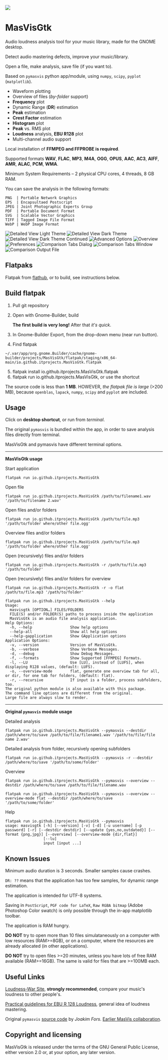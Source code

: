 ![](./data/icons/hicolor/scalable/apps/io.github.itprojects.MasVisGtk.svg)

MasVisGtk
=========

Audio loudness analysis tool for your music library, made for the GNOME desktop.

Detect audio mastering defects, improve your music/library.

Open a file, make analysis, save file (if you want to).

Based on `pymasvis` python app/module, using `numpy`, `scipy`, `pyplot` (`matplotlib`).

* Waveform plotting
* Overview of files (*by-folder* support)
* **Frequency** plot
* Dynamic Range (**DR**) estimation
* **Peak** estimation
* **Crest Factor** estimation
* **Histogram** plot
* **Peak** vs. RMS plot
* **Loudness** analysis, **EBU R128** plot
* Multi-channel audio support

Local installation of **FFMPEG and FFPROBE is required**.

Supported formats **WAV**, **FLAC**, **MP3**, **M4A**, **OGG**, **OPUS**, **AAC**, **AC3**, **AIFF**, **AMR**, **ALAC**, **PCM**, **WMA**.

Minimum System Requirements – 2 physical CPU cores, 4 threads, 8 GB RAM.

You can save the analysis in the following formats:
```
PNG  | Portable Network Graphics
EPS  | Encapsultaed Postscript
JPEG | Joint Photographic Experts Group
PDF  | Portable Document Format
SVG  | Scalable Vector Graphics
TIFF | Tagged Image File Format
WebP | WebP Image Format
```

![Detailed View Light Theme](./img/1.png)
![Detailed View Dark Theme](./img/2.png)
![Detailed View Dark Theme Continued](./img/3.png)
![Advanced Options](./img/4.png)
![Overview](./img/5.png)
![Preferences](./img/6.png)
![Comparison Tabs Dialog](./img/7.png)
![Comparison Tabs Window](./img/8.png)
![Comparison Output File](./img/9.png)

Flatpaks
--------

Flatpak from [flathub](https://flathub.org/apps/io.github.itprojects.MasVisGtk), or to build, see instructions below.


Build flatpak
-------------

1. Pull git repository
2. Open with Gnome-Builder, build

   **The first build is very long!** After that *it's quick*.

4. In Gnome-Builder Export, from the drop-down menu (near run button).
5. Find flatpak

`~/.var/app/org.gnome.Builder/cache/gnome-builder/projects/MasVisGtk/flatpak/staging/x86_64-main/io.github.itprojects.MasVisGtk.flatpak`

5. flatpak install io.github.itprojects.MasVisGtk.flatpak
6. flatpak run io.github.itprojects.MasVisGtk, or use the shortcut

The source code is less than **1 MB**. HOWEVER, *the flatpak file is large* (>200 MB), because `openblas`, `lapack`, `numpy`, `scipy` and `pyplot` are included.

Usage
-----

Click on **desktop shortcut**, or run from *terminal*.

The original `pymasvis` is bundled within the app, in order to save analysis files directly from terminal.

MasVisGtk and pymasvis have different terminal options.

------------

**MasVisGtk usage**

Start application
```
flatpak run io.github.itprojects.MasVisGtk
```

Open file
```
flatpak run io.github.itprojects.MasVisGtk /path/to/filename1.wav '/path/to/filename 2.wav'
```

Open files and/or folders
```
flatpak run io.github.itprojects.MasVisGtk /path/to/file.mp3 '/path/to/folder where/other file.ogg'
```

Overview files and/or folders
```
flatpak run io.github.itprojects.MasVisGtk /path/to/file.mp3 '/path/to/folder where/other file.ogg'
```

Open (recursively) files and/or folders
```
flatpak run io.github.itprojects.MasVisGtk -r /path/to/file.mp3 '/path/to/folder'
```

Open (recursively) files and/or folders for overview
```
flatpak run io.github.itprojects.MasVisGtk -r -o flat /path/to/file.mp3 '/path/to/folder'
```

```
flatpak run io.github.itprojects.MasVisGtk --help
Usage:
  masvisgtk [OPTION…] FILES/FOLDERS
  FILE(S) and/or FOLDER(S) paths to process inside the application
  MasVisGtk is an audio file analysis application.
Help Options:
  -h, --help                 Show help options
  --help-all                 Show all help options
  --help-gapplication        Show GApplication options
Application Options:
  -v, --version              Version of MasVisGtk.
  -b, --verbose              Show Verbose Messages.
  -d, --debug                Show Debug Messages.
  -f, --formats              Show Supported [FFMPEG] Formats.
  -l, --LU                   Use [LU], instead of [LUFS], when displaying R128 values, (default: LUFS).
  -o, --overview-mode        flat, generate one overview tab for all, or dir, for one tab for folders, (default: flat).
  -r, --recursive            If input is a folder, process subfolders, too.
The original python module is also available with this package.
The command line options are different from the original.
Large file are always slow to render.
```

------------

**Original `pymasvis` module usage**

Detailed analysis
```
flatpak run io.github.itprojects.MasVisGtk --pymasvis --destdir /path/where/to/save /path/to/file/filename1.wav '/path/to/file/file name 2.wav'
```

Detailed analysis from folder, recursively opening subfolders
```
flatpak run io.github.itprojects.MasVisGtk --pymasvis -r --destdir /path/where/to/save '/path/to/some/folder'
```

Overview
```
flatpak run io.github.itprojects.MasVisGtk --pymasvis --overview --destdir /path/where/to/save /path/to/file/filename.wav

flatpak run io.github.itprojects.MasVisGtk --pymasvis --overview --overview-mode flat --destdir /path/where/to/save '/path/to/some/folder'
```

Help
```
flatpak run io.github.itprojects.MasVisGtk --pymasvis
usage: masvisgtk [-h] [--version] [-v] [-d] [-u username] [-p password] [-r] [--destdir destdir] [--update {yes,no,outdated}] [--format {png,jpg}] [--overview] [--overview-mode {dir,flat}]
                 [--lu]
                 input [input ...]
```

Known Issues
------------

Minimum audio duration is 3 seconds. Smaller samples cause crashes.

`DR: ??` means that the application has too few samples, for dynamic range estimation.

The application is intended for UTF-8 systems.

Saving in `PostScript`, `PGF code for LaTeX`, `Raw RGBA bitmap` (Adobe Photoshop Color swatch) is only possible through the in-app matplotlib toolbar.


The application is RAM hungry.

**DO NOT** try to open more than 10 files simulataneously on a computer with low resources (RAM>=8GB), or on a computer, where the resources are already allocated (in other applications).

**DO NOT** try to open files >=20 minutes, unless you have lots of free RAM available (RAM>=16GB). The same is valid for files that are >=100MB each.


Useful Links
------------

[Loudness-War Site](https://dr.loudness-war.info/), **strongly recommended**, compare your music's loudness to other people's.

[Practical guidelines for EBU R 128 Loudness](https://tech.ebu.ch/publications/tech3343), general idea of loudness mastering.

Original `pymasvis` [source code](https://github.com/joakimfors/PyMasVis) by *Joakim Fors*. [Earlier MasVis collaboration](https://www.lts.a.se/ljudteknik/masvis).

Copyright and licensing
-----------------------

MasVisGtk is released under the terms of the GNU General Public License, either version 2.0 or, at your option, any later version.

